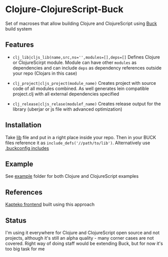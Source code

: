 
# Clojure-ClojureScript-Buck

Set of macroses that allow building Clojure and ClojureScript using [Buck](https://buckbuild.com) build system

## Features

- `clj_lib|cljs_lib(name,src,ns='',modules=[],deps=[]` Defines Clojure or ClojureScirpt module. Module can have other `modules` as dependencies and can include `deps` as dependency references outside your repo (Clojars in this case)

- `clj_project|cljs_project(module_name)` Creates project with source code of all modules combined. As well generates lein compatible project.clj with all external dependencies specified

- `clj_release|cljs_relase(modulef_name)` Creates release output for the library (uberjar or js file with advanced optimization)

## Installation

Take [lib](lib) file and put in a right place inside your repo. Then in your BUCK files reference it as `include_defs('//path/to/lib')`. Alternatively use [.buckconfig includes](https://buckbuild.com/concept/buckconfig.html#buildfile.includes)

## Example

See [example](example) folder for both Clojure and ClojureScript examples

## References

[Kapteko frontend](https://github.com/kapteko/frontend) built using this approach

## Status

I'm using it everywhere for Clojure and ClojureScript open source and not projects, although it's still an alpha quality - many corner cases are not covered. Right way of doing staff would be extending Buck, but for now it's too big task for me
